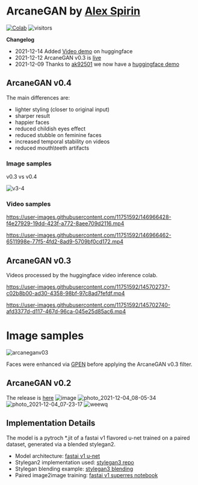 # ArcaneGAN by [Alex Spirin](https://twitter.com/devdef)

[![Colab](https://colab.research.google.com/assets/colab-badge.svg)](https://colab.research.google.com/drive/1r1hhciakk5wHaUn1eJk7TP58fV9mjy_W)  ![visitors](https://visitor-badge.glitch.me/badge?page_id=sxela_arcanegan_repo)

**Changelog**
* 2021-12-14 Added [Video demo](https://huggingface.co/spaces/sxela/ArcaneGAN-video) on huggingface
* 2021-12-12 ArcaneGAN v0.3 is [live](https://github.com/Sxela/ArcaneGAN/releases/tag/v0.3)
* 2021-12-09 Thanks to [ak92501](https://twitter.com/ak92501) we now have a [huggingface demo](https://huggingface.co/spaces/akhaliq/ArcaneGAN)

## ArcaneGAN v0.4

The main differences are: 
- lighter styling (closer to original input)
- sharper result
- happier faces 
- reduced childish eyes effect
- reduced stubble on feminine faces 
- increased temporal stability on videos
- reduced mouth\teeth artifacts

### Image samples 
v0.3 vs v0.4

![v3-4](https://user-images.githubusercontent.com/11751592/146965930-f66dfd00-e55b-4b84-be83-aed925c08e3a.jpg)

### Video samples


https://user-images.githubusercontent.com/11751592/146966428-f4e27929-19dd-423f-a772-8aee709d2116.mp4



https://user-images.githubusercontent.com/11751592/146966462-6511998e-77f5-4fd2-8ad9-5709bf0cd172.mp4





## ArcaneGAN v0.3 

Videos processed by the huggingface video inference colab.


https://user-images.githubusercontent.com/11751592/145702737-c02b8b00-ad30-4358-98bf-97c8ad7fefdf.mp4



https://user-images.githubusercontent.com/11751592/145702740-afd3377d-d117-467d-96ca-045e25d85ac6.mp4


# Image samples

![arcaneganv03](https://user-images.githubusercontent.com/11751592/145726820-19c77a0e-f5cf-4da8-98c1-7c7d59fa3dfa.jpg)


Faces were enhanced via [GPEN](https://github.com/yangxy/GPE) before applying the ArcaneGAN v0.3 filter.



## ArcaneGAN v0.2
The release is [here](https://github.com/Sxela/ArcaneGAN/releases/tag/v0.2)
![image](https://user-images.githubusercontent.com/11751592/144801598-3196be69-c462-4637-a267-f246a4460204.png)
![photo_2021-12-04_08-05-34](https://user-images.githubusercontent.com/11751592/144984175-0b063911-4654-499d-a98c-d2e12622dd31.jpg)
![photo_2021-12-04_07-23-17](https://user-images.githubusercontent.com/11751592/144984187-d1679d94-dcd4-43fc-9626-869380410a9b.jpg)
![weewq](https://user-images.githubusercontent.com/11751592/144984243-6387263b-0827-478a-ac1e-1ee93f9ddec6.jpg)

## Implementation Details 

The model is a pytroch *.jit of a fastai v1 flavored u-net trained on a paired dataset, generated via a blended stylegan2.

- Model architecture: [fastai v1 u-net](https://fastai1.fast.ai/vision.models.unet.html)
- Stylegan2 implementation used: [stylegan3 repo](https://github.com/NVlabs/stylegan3)
- Stylegan blending example: [stylegan3 blending](https://github.com/Sxela/stylegan3_blending)
- Paired image2image training: [fastai v1 superres notebook](https://github.com/fastai/course-v3/blob/master/nbs/dl1/lesson7-superres-gan.ipynb)

